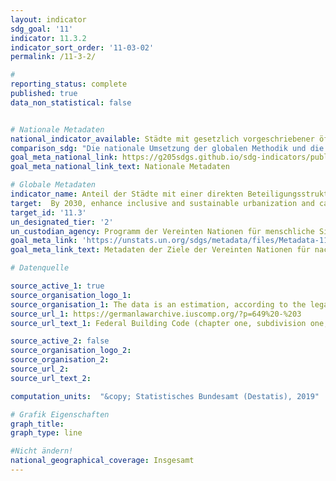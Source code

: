 ```yaml
---
layout: indicator
sdg_goal: '11'
indicator: 11.3.2
indicator_sort_order: '11-03-02'
permalink: /11-3-2/

#
reporting_status: complete
published: true
data_non_statistical: false


# Nationale Metadaten
national_indicator_available: Städte mit gesetzlich vorgeschriebener öffentlicher Beteiligung bei der Stadtplanung
comparison_sdg: "Die nationale Umsetzung der globalen Methodik und die Rolle des Statistischen Bundesamts sind unklar. Weder der Umfang der deutschen Städte noch die 5 lokalen Gutachter/Experten sind festgelegt."
goal_meta_national_link: https://g205sdgs.github.io/sdg-indicators/public/MetaDe/11.3.2.pdf
goal_meta_national_link_text: Nationale Metadaten

# Globale Metadaten
indicator_name: Anteil der Städte mit einer direkten Beteiligungsstruktur der Zivilgesellschaft an der Stadtplanung und -verwaltung, die regelmäßig und demokratisch arbeitet
target:  By 2030, enhance inclusive and sustainable urbanization and capacity for participatory, integrated and sustainable human settlement planning and management in all countries
target_id: '11.3'
un_designated_tier: '2'
un_custodian_agency: Programm der Vereinten Nationen für menschliche Siedlungen (UN-Habitat)
goal_meta_link: 'https://unstats.un.org/sdgs/metadata/files/Metadata-11-03-02.pdf'
goal_meta_link_text: Metadaten der Ziele der Vereinten Nationen für nachhaltige Entwicklung

# Datenquelle

source_active_1: true
source_organisation_logo_1:
source_organisation_1: The data is an estimation, according to the legal regulation
source_url_1: https://germanlawarchive.iuscomp.org/?p=649%20-%203
source_url_text_1: Federal Building Code (chapter one, subdivision one, section three)

source_active_2: false
source_organisation_logo_2:
source_organisation_2:
source_url_2:
source_url_text_2:

computation_units:  "&copy; Statistisches Bundesamt (Destatis), 2019"

# Grafik Eigenschaften
graph_title:
graph_type: line

#Nicht ändern!
national_geographical_coverage: Insgesamt
---
```

